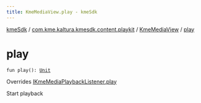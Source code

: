 ```yaml
---
title: KmeMediaView.play - kmeSdk
---
```


[kmeSdk](../../index.html) / [com.kme.kaltura.kmesdk.content.playkit](../index.html) / [KmeMediaView](index.html) / [play](./play.html)

# play

`fun play(): `[`Unit`](https://kotlinlang.org/api/latest/jvm/stdlib/kotlin/-unit/index.html)

Overrides [IKmeMediaPlaybackListener.play](../-i-kme-media-playback-listener/play.html)

Start playback

